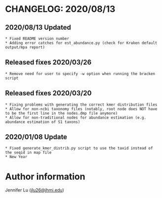 # CHANGELOG: 2020/08/13

## 2020/08/13 Updated
    * Fixed README version number
    * Adding error catches for est_abundance.py (check for Kraken default output/mpa report) 

## Released fixes 2020/03/26
    * Remove need for user to specify -w option when running the bracken script  

## Released fixes 2020/03/20
    * Fixing problems with generating the correct kmer distribution files
    * Allow for non-ncbi taxonomy files (notably, root node does NOT have to be the first line in the nodes.dmp file anymore) 
    * Allow for non-traditional nodes for abundance estimation (e.g. abundance estimation of S1 taxons) 

## 2020/01/08 Update
    * Fixed generate_kmer_distrib.py script to use the taxid instead of the seqid in map file 
    * New Year 

# Author information
Jennifer Lu (jlu26@jhmi.edu)
